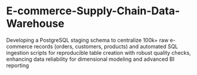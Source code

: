 # E-commerce-Supply-Chain-Data-Warehouse
Developing a PostgreSQL staging schema to centralize 100k+ raw e-commerce records (orders, customers, products) and automated SQL ingestion scripts for reproducible table creation with robust quality checks, enhancing data reliability for dimensional modeling and advanced BI reporting
